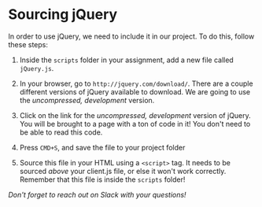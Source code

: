 # Sourcing jQuery

In order to use jQuery, we need to include it in our project. To do this, follow these steps:

1. Inside the `scripts` folder in your assignment, add a new file called `jQuery.js`.

2. In your browser, go to `http://jquery.com/download/`. There are a couple different versions of jQuery available to download. We are going to use the *uncompressed, development* version.

3. Click on the link for the *uncompressed, development* version of jQuery. You will be brought to a page with a ton of code in it! You don't need to be able to read this code. 

4. Press `CMD+S`, and save the file to your project folder

5. Source this file in your HTML using a `<script>` tag. It needs to be sourced *above* your client.js file, or else it won't work correctly. Remember that this file is inside the `scripts` folder!

_Don't forget to reach out on Slack with your questions!_